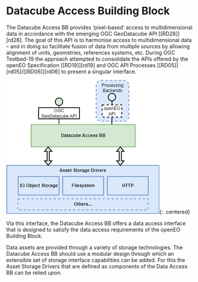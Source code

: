 # Datacube Access Building Block

The Datacube Access BB provides ‘pixel-based’ access to multidimensional data in accordance with the emerging OGC GeoDatacube API [[RD28]][rd28]. The goal of this API is to harmonise access to multidimensional data – and in doing so facilitate fusion of data from multiple sources by allowing alignment of units, geometries, references systems, etc. During OGC Testbed-19 the approach attempted to consolidate the APIs offered by the openEO Specification [[RD19]][rd19] and OGC API Processes [[RD05]][rd05]/[[RD06]][rd06] to present a singular interface.

![Datacube Access](diagrams/datacube-access.drawio.png){: .centered}

Via this interface, the Datacube Access BB offers a data access interface that is designed to satisfy the data access requirements of the openEO Building Block.

Data assets are provided through a variety of storage technologies. The Datacube Access BB should use a modular design through which an extensible set of storage interface capabilities can be added. For this the Asset Storage Drivers that are defined as components of the Data Access BB can be relied upon.
